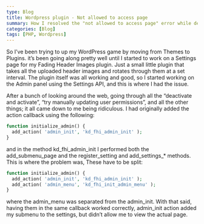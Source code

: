 ```yaml
---
type: Blog
title: Wordpress plugin - Not allowed to access page
summary: How I resolved the "not allowed to access page" error while developing a Wordpress plugin.
categories: [Blog]
tags: [PHP, Wordpress]
---
```


So I’ve been trying to up my WordPress game by moving from Themes to Plugins.  it’s been going along pretty well until I started to work on a Settings page for my Fading Header Images plugin.  Just a small little plugin that takes all the uploaded header images and rotates through them at a set interval.  The plugin itself was all working and good, so I started working on the Admin panel using the Settings API, and this is where I had the issue.

After a bunch of looking around the web, going through all the “deactivate and activate”, “try manually updating user permissions”, and all the other things; it all came down to me being ridiculous.  I had originally added the action callback using the following:

```php
function initialize_admin() {
  add_action( 'admin_init', 'kd_fhi_admin_init' );
}
```

and in the method kd_fhi_admin_init I performed both the add_submenu_page and the register_setting and add_settings_* methods. This is where the problem was, These have to be split:

```php
function initialize_admin() {
  add_action( 'admin_init', 'kd_fhi_admin_init' );
  add_action( 'admin_menu', 'kd_fhi_init_admin_menu' );
}
```

where the admin_menu was separated from the admin_init. With that said, having them in the same callback worked correctly, admin_init action added my submenu to the settings, but didn’t allow me to view the actual page.